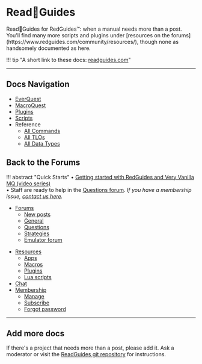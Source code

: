 # Read📖Guides

<!-- Example of rotating images in the original wiki; listed here as Markdown images:
![Quinn Lincoln, "RedGuides Logo", 2012.](img/Robut.png)   
![Maskoi, "KissAssist 10 Creature from the Black Lagoon Edition", 2017.](img/Creature-from-the-black-lagoon.jpeg)  
!["The front page of RedGuides.com", 2014.](img/Redguidesrelaunch.png)  
![Sic, "MQ2Shaman Logo", 2020.](img/Mq2shaman.png)  
![Mady G, "RedGnome", 2022.](img/Redgnome.png) -->

<div id="random-image-spot"></div>
Read📖Guides for RedGuides™: when a manual needs more than a post.  
You'll find many more scripts and plugins under [resources on the forums](https://www.redguides.com/community/resources/), though none as handsomely documented as here. 

!!! tip "A short link to these docs: [readguides.com](https://readguides.com)"

---

## Docs Navigation


* [EverQuest](projects/everquest/index.md)
* [MacroQuest](projects/macroquest/index.md)
* [Plugins](plugins/index.md)
* [Scripts](scripts/index.md)
* Reference
    - [All Commands](commands/)
    - [All TLOs](tlos/)
    - [All Data Types](datatypes/)

## Back to the Forums

!!! abstract "Quick Starts"
    • [Getting started with RedGuides and Very Vanilla MQ (video series)](https://www.redguides.com/community/resources/multiboxing-everquest-the-red-guide-videos.1603/)  
    • Staff are ready to help in the [Questions forum](https://www.redguides.com/community/forums/requests-and-questions.19/). *If you have a membership issue, [contact us here](https://www.redguides.com/community/misc/contact).*  

* [Forums](https://www.redguides.com/community/)  
    - [New posts](https://www.redguides.com/community/whats-new/)  
    - [General](https://www.redguides.com/community/forums/hail-a-fire-beetle.20/)  
    - [Questions](https://www.redguides.com/community/forums/requests-and-questions.19/)  
    - [Strategies](https://www.redguides.com/community/forums/strategies.17/)  
    * [Emulator forum](https://www.redguides.com/community/forums/eqemu-underground.95/)  
- [Resources](https://www.redguides.com/community/resources/)  
    - [Apps](https://www.redguides.com/community/resources/categories/apps-software.2/)  
    - [Macros](https://www.redguides.com/community/resources/categories/macros.8/)  
    - [Plugins](https://www.redguides.com/community/resources/categories/plugins.11/)  
    - [Lua scripts](https://www.redguides.com/community/resources/categories/lua.25/)  
- [Chat](https://www.redguides.com/community/rg-discord/)  
- [Membership](https://www.redguides.com/amember/)  
    - [Manage](https://www.redguides.com/amember/member)  
    - [Subscribe](https://www.redguides.com/everquest-multiboxing/)  
    - [Forgot password](https://www.redguides.com/amember/login?sendpass)  

---

## Add more docs

If there's a project that needs more than a post, please add it. Ask a moderator or visit the [ReadGuides git repository](https://github.com/RedGuides/readguides) for instructions.  